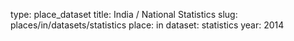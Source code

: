 type: place_dataset
title: India / National Statistics
slug: places/in/datasets/statistics
place: in
dataset: statistics
year: 2014
